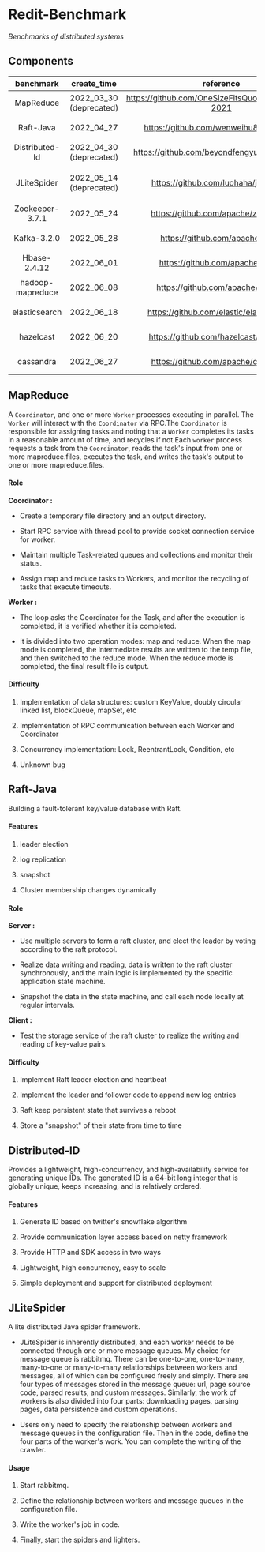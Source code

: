 # Redit-Benchmark

*Benchmarks of distributed systems*

## Components

| benchmark | create_time | reference | role |
| :----: | :----: | :----: | :----: |
|         MapReduce         | 2022_03_30 (deprecated) |          https://github.com/OneSizeFitsQuorum/MIT6.824-2021 | coordinator、worker |
|         Raft-Java         |       2022_04_27        |          https://github.com/wenweihu86/raft-java    | client、server |
|      Distributed-Id       | 2022_04_30 (deprecated) |          https://github.com/beyondfengyu/DistributedID   | client、server |
|        JLiteSpider        | 2022_05_14 (deprecated) |    https://github.com/luohaha/jlitespider     |  spider、lighter、rabbitmq  |
|      Zookeeper-3.7.1      |       2022_05_24        |          https://github.com/apache/zookeeper        |        master、slave        |
|        Kafka-3.2.0        |       2022_05_28        |          https://github.com/apache/kafka            |        master、slave        |
|       Hbase-2.4.12        |       2022_06_01        |          https://github.com/apache/hbase            |    master、regionserver     |
|       hadoop-mapreduce    |       2022_06_08        |          https://github.com/apache/hadoop           |    namenode、datanode    |
|       elasticsearch       |       2022_06_18        |          https://github.com/elastic/elasticsearch   |    client、server |
|       hazelcast           |       2022_06_20        |          https://github.com/hazelcast/hazelcast     |    client、server |
|       cassandra           |       2022_06_27        |          https://github.com/apache/cassandra        |    client、server |


## MapReduce

A `Coordinator`, and one or more `Worker` processes executing in parallel. The `Worker` will interact with the `Coordinator` via RPC.The `Coordinator` is responsible for assigning tasks and noting that a `Worker` completes its tasks in a reasonable amount of time, and recycles if not.Each `worker` process requests a task from the `Coordinator`, reads the task's input from one or more mapreduce.files, executes the task, and writes the task's output to one or more mapreduce.files.

#### Role

**Coordinator :**

- Create a temporary file directory and an output directory.
  
- Start RPC service with thread pool to provide socket connection service for worker.
  
- Maintain multiple Task-related queues and collections and monitor their status.
  
- Assign map and reduce tasks to Workers, and monitor the recycling of tasks that execute timeouts.


**Worker :**

- The loop asks the Coordinator for the Task, and after the execution is completed, it is verified whether it is completed.


- It is divided into two operation modes: map and reduce. When the map mode is completed, the intermediate results are written to the temp file, and then switched to the reduce mode. When the reduce mode is completed, the final result file is output.


#### Difficulty

1. Implementation of data structures: custom KeyValue, doubly circular linked list, blockQueue, mapSet, etc

2. Implementation of RPC communication between each Worker and Coordinator

3. Concurrency implementation: Lock, ReentrantLock, Condition, etc

4. Unknown bug



## Raft-Java

Building a fault-tolerant key/value database with Raft.

#### Features

1. leader election

2. log replication

3. snapshot

4. Cluster membership changes dynamically 


#### Role

**Server :**

- Use multiple servers to form a raft cluster, and elect the leader by voting according to the raft protocol.
  
- Realize data writing and reading, data is written to the raft cluster synchronously, and the main logic is implemented by the specific application state machine.
  
- Snapshot the data in the state machine, and call each node locally at regular intervals.


**Client :**

- Test the storage service of the raft cluster to realize the writing and reading of key-value pairs.


#### Difficulty

1. Implement Raft leader election and heartbeat

2. Implement the leader and follower code to append new log entries

3. Raft keep persistent state that survives a reboot

4. Store a "snapshot" of their state from time to time



## Distributed-ID

Provides a lightweight, high-concurrency, and high-availability service for generating unique IDs. The generated ID is a 64-bit long integer that is globally unique, keeps increasing, and is relatively ordered.

#### Features

1. Generate ID based on twitter's snowflake algorithm

2. Provide communication layer access based on netty framework

3. Provide HTTP and SDK access in two ways

4. Lightweight, high concurrency, easy to scale

5. Simple deployment and support for distributed deployment


## JLiteSpider

A lite distributed Java spider framework.

- JLiteSpider is inherently distributed, and each worker needs to be connected through one or more message queues. My choice for message queue is rabbitmq. There can be one-to-one, one-to-many, many-to-one or many-to-many relationships between workers and messages, all of which can be configured freely and simply. There are four types of messages stored in the message queue: url, page source code, parsed results, and custom messages. Similarly, the work of workers is also divided into four parts: downloading pages, parsing pages, data persistence and custom operations.

- Users only need to specify the relationship between workers and message queues in the configuration file. Then in the code, define the four parts of the worker's work. You can complete the writing of the crawler.

#### Usage

1. Start rabbitmq.

2. Define the relationship between workers and message queues in the configuration file.

3. Write the worker's job in code.

4. Finally, start the spiders and lighters.

